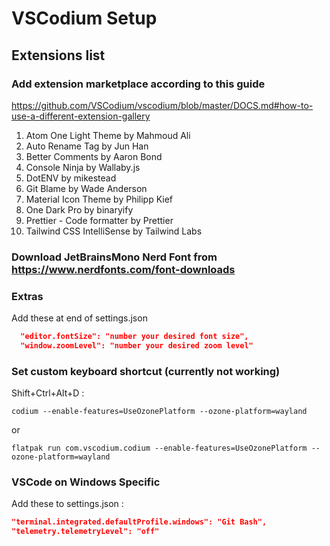 # VSCodium Setup

## Extensions list

### Add extension marketplace according to this guide

https://github.com/VSCodium/vscodium/blob/master/DOCS.md#how-to-use-a-different-extension-gallery

1. Atom One Light Theme by Mahmoud Ali
2. Auto Rename Tag by Jun Han
3. Better Comments by Aaron Bond
4. Console Ninja by Wallaby.js
5. DotENV by mikestead
6. Git Blame by Wade Anderson
7. Material Icon Theme by Philipp Kief
8. One Dark Pro by binaryify
9. Prettier - Code formatter by Prettier
10. Tailwind CSS IntelliSense by Tailwind Labs

### Download JetBrainsMono Nerd Font from https://www.nerdfonts.com/font-downloads

### Extras

Add these at end of settings.json

```json
  "editor.fontSize": "number your desired font size",
  "window.zoomLevel": "number your desired zoom level"
```

### Set custom keyboard shortcut (currently not working)

Shift+Ctrl+Alt+D :

```
codium --enable-features=UseOzonePlatform --ozone-platform=wayland
```

or

```
flatpak run com.vscodium.codium --enable-features=UseOzonePlatform --ozone-platform=wayland
```

### VSCode on Windows Specific

Add these to settings.json :

```json
"terminal.integrated.defaultProfile.windows": "Git Bash",
"telemetry.telemetryLevel": "off"
```
